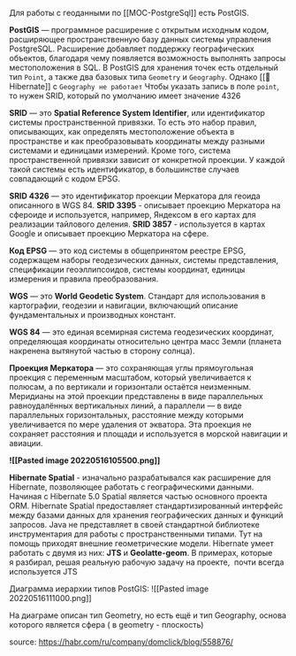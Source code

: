 Для работы с геоданными по [[MOC-PostgreSql]] есть PostGIS.

**PostGIS** — программное расширение с открытым исходным кодом, расширяющее пространственную базу данных системы управления PostgreSQL. Расширение добавляет поддержку географических объектов, благодаря чему появляется возможность выполнять запросы местоположения в SQL.
В PostGIS для хранения точек есть отдельный тип `Point`, а также два базовых типа `Geometry` и `Geography`. Однако [[📙Hibernate]] с `Geography не работает`
Чтобы указать запись в поле `point`, то нужен SRID, который по умолчанию имеет значение 4326

**SRID** — это **Spatial Reference System Identifier**, или идентификатор системы пространственной привязки. То есть это набор правил, описывающих, как определять местоположение объекта в пространстве и как преобразовывать координаты между разными системами и единицами измерений. Кроме того, система пространственной привязки зависит от конкретной проекции. У каждой такой системы есть идентификатор, в большинстве случаев совпадающий с кодом EPSG.

**SRID 4326** — это идентификатор проекции Меркатора для геоида описанного в WGS 84.
**SRID 3395** -  описывает проекцию Меркатора на сфероиде и используется, например, Яндексом в его картах для реализации тайлового деления.
**SRID 3857** - используется в картах Google и описывает проекцию Меркатора на сфере.

**Код EPSG** — это код системы в общепринятом реестре EPSG, содержащем наборы геодезических данных, системы представления, спецификации геоэллипсоидов, системы координат, единицы измерения и правила преобразования.

**WGS** — это **World Geodetic System**. Стандарт для использования в картографии, геодезии и навигации, включающий описание фундаментальных и производных констант.

**WGS 84** — это единая всемирная система геодезических координат, определяющая координаты относительно центра масс Земли (планета накренена вытянутой частью в сторону солнца).


**Проекция Меркатора** — это сохраняющая углы прямоугольная проекция с переменным масштабом, который увеличивается к полюсам, а по вертикали и горизонтали остаётся неизменным. Меридианы на этой проекции представлены в виде параллельных равноудалённых вертикальных линий, а параллели — в виде параллельных горизонтальных, расстояние между которыми увеличивается по мере удаления от экватора. Эта проекция не сохраняет расстояния и площади и используется в морской навигации и авиации.

**![[Pasted image 20220516105500.png]]**


**Hibernate Spatial** - изначально разрабатывался как расширение для Hibernate, позволяющее работать с географическими данными. Начиная с Hibernate 5.0 Spatial является частью основного проекта ORM. Hibernate Spatial предоставляет стандартизированный интерфейс между базами данных для хранения географических данных и функций запросов. Java не представляет в своей стандартной библиотеке инструментария для работы с пространственными типами. Тут на помощь приходят внешние геометрические модели. Hibernate умеет работать с двумя из них: **JTS** и **Geolatte-geom**. В примерах, которые я разбирал, решая реальную рабочую задачу на проекте,  почти всегда используется JTS

Диаграмма иерархии типов PostGIS:
![[Pasted image 20220516111000.png]]

На диаграме описан тип Geometry, но есть ещё и тип Geography, основа которого является сфера ( в geometry - плоскость)

source: https://habr.com/ru/company/domclick/blog/558876/
